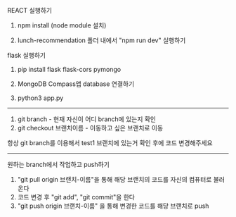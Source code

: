 REACT 실행하기

1. npm install (node module 설치)

2. lunch-recommendation 폴더 내에서 "npm run dev" 실행하기

   

flask 실행하기

1. pip install flask flask-cors pymongo

2. MongoDB Compass앱 database 연결하기

3. python3 app.py

**************************************************************
1. git branch - 현재 자신이 어디 branch에 있는지 확인
2. git checkout 브랜치이름 - 이동하고 싶은 브랜치로 이동

항상 git branch를 이용해서 test1 브랜치에 있는거 확인 후에 코드 변경해주세요
**************************************************************

원하는 branch에서 작업하고 push하기
1. "git pull origin 브랜치-이름"을 통해 해당 브랜치의 코드를 자신의 컴퓨터로 불러온다
2. 코드 변경 후 "git add", "git commit"을 한다
3. "git push origin 브랜치-이름" 을 통해 변경한 코드를 해당 브랜치로 push
